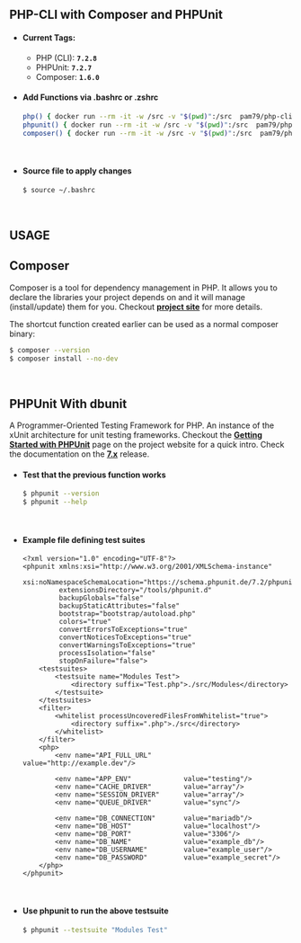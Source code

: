 ## **PHP-CLI with Composer and PHPUnit**

* #### Current Tags:

  - PHP (CLI): **`7.2.8`**
  - PHPUnit:  **`7.2.7`**
  - Composer: **`1.6.0`**

* #### Add Functions via .bashrc or .zshrc

    ```bash
    php() { docker run --rm -it -w /src -v "$(pwd)":/src  pam79/php-cli php "$@"; }
    phpunit() { docker run --rm -it -w /src -v "$(pwd)":/src  pam79/php-cli phpunit "$@"; }
    composer() { docker run --rm -it -w /src -v "$(pwd)":/src  pam79/php-cli composer "$@"; }
    ```
&nbsp;

* #### Source file to apply changes

    ```bash
    $ source ~/.bashrc
    ```
&nbsp;

## **USAGE**

## Composer

Composer is a tool for dependency management in PHP. It allows you to declare the libraries your project depends on and it will manage (install/update) them for you. Checkout [**project site**](https://getcomposer.org/) for more details.

The shortcut function created earlier can be used as a normal composer binary:
```bash
$ composer --version
$ composer install --no-dev
```
&nbsp;

## PHPUnit With dbunit

A Programmer-Oriented Testing Framework for PHP. An instance of the xUnit architecture for unit testing frameworks. Checkout the [**Getting Started with PHPUnit**](https://phpunit.de/getting-started.html) page on the project website for a quick intro. Check the documentation on the [__7.x__](https://phpunit.readthedocs.io/en/7.1/) release.

* #### Test that the previous function works
    ```bash
    $ phpunit --version
    $ phpunit --help
    ```
    &nbsp;

* #### Example file defining test suites

    ```
    <?xml version="1.0" encoding="UTF-8"?>
    <phpunit xmlns:xsi="http://www.w3.org/2001/XMLSchema-instance"
             xsi:noNamespaceSchemaLocation="https://schema.phpunit.de/7.2/phpunit.xsd"
             extensionsDirectory="/tools/phpunit.d"
             backupGlobals="false"
             backupStaticAttributes="false"
             bootstrap="bootstrap/autoload.php"
             colors="true"
             convertErrorsToExceptions="true"
             convertNoticesToExceptions="true"
             convertWarningsToExceptions="true"
             processIsolation="false"
             stopOnFailure="false">
        <testsuites>
            <testsuite name="Modules Test">
                <directory suffix="Test.php">./src/Modules</directory>
            </testsuite>
        </testsuites>
        <filter>
            <whitelist processUncoveredFilesFromWhitelist="true">
                <directory suffix=".php">./src</directory>
            </whitelist>
        </filter>
        <php>
            <env name="API_FULL_URL"        value="http://example.dev"/>
    
            <env name="APP_ENV"             value="testing"/>
            <env name="CACHE_DRIVER"        value="array"/>
            <env name="SESSION_DRIVER"      value="array"/>
            <env name="QUEUE_DRIVER"        value="sync"/>
    
            <env name="DB_CONNECTION"       value="mariadb"/>
            <env name="DB_HOST"             value="localhost"/>
            <env name="DB_PORT"             value="3306"/>
            <env name="DB_NAME"             value="example_db"/>
            <env name="DB_USERNAME"         value="example_user"/>
            <env name="DB_PASSWORD"         value="example_secret"/>
        </php>
    </phpunit>
    ```
    &nbsp;

* #### Use phpunit to run the above testsuite

    ```bash
    $ phpunit --testsuite "Modules Test"
    ```
